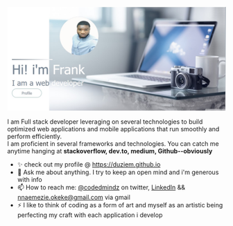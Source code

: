  
![Profile image](https://github.com/duziem/duziem/raw/main/profile_pic.jpg)
<!--
Here are some ideas to get you started:

- 🔭 I’m currently working on ...
- 🌱 I’m currently learning ...
- 👯 I’m looking to collaborate on ...
- 🤔 I’m looking for help with ...
- ⚡ Fun fact:
-->  
I am Full stack developer leveraging on several technologies to build optimized web applications and mobile applications that run smoothly and perform efficiently.  
I am proficient in several frameworks and technologies. You can catch me anytime hanging at **stackoverflow, dev.to, medium, Github--obviously**  
- ✨ check out my profile @ https://duziem.github.io
- 💬 Ask me about anything. I try to keep an open mind and i'm generous with info
- 📫 How to reach me: [@codedmindz](https://twitter.com/codedmindz) on twitter, [LinkedIn]("https://www.linkedin.com/in/nnaemezie-okeke-9433301b0/") && nnaemezie.okeke@gmail.com via gmail
- ⚡ I like to think of coding as a form of art and myself as an artistic being perfecting my craft with each application i develop


